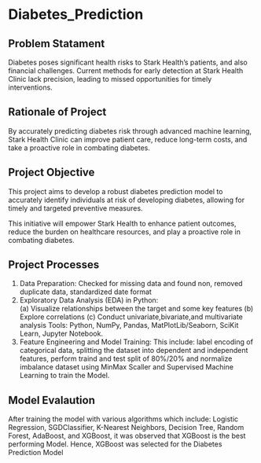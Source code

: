 # Diabetes_Prediction
## Problem Statament
Diabetes poses significant health risks to
Stark Health’s patients, and also
financial challenges. Current methods
for early detection at Stark Health Clinic
lack precision, leading to missed
opportunities for timely interventions. 
## Rationale of Project
By accurately predicting diabetes risk
through advanced machine learning,
Stark Health Clinic can improve patient
care, reduce long-term costs, and take a
proactive role in combating diabetes.
## Project Objective
This project aims to develop a robust diabetes prediction model to
accurately identify individuals at risk of developing diabetes, allowing for timely
and targeted preventive measures.

This initiative will empower Stark Health to enhance patient outcomes,
reduce the burden on healthcare resources, and play a proactive role in
combating diabetes.
## Project Processes
1. Data Preparation: 
Checked for missing data and found non, removed duplicate data, standardized date format
2. Exploratory Data Analysis (EDA) in Python:  
    (a) Visualize relationships between the target and some key features 
    (b) Explore correlations (c) Conduct univariate,bivariate,and multivariate analysis
    Tools: Python, NumPy, Pandas, MatPlotLib/Seaborn, SciKit Learn, Jupyter Notebook.
3. Feature Engineering and Model Training: 
    This include: label encoding of categorical data, splitting the dataset into dependent and independent features,
    perform traind and test split of 80%/20% and normalize imbalance dataset using MinMax Scaller 
    and Supervised Machine Learning to train the Model.
## Model Evalaution
After training the model with various algorithms which include: Logistic Regression, SGDClassifier,	K-Nearest Neighbors, 
Decision Tree, Random Forest, AdaBoost, and XGBoost, it was observed that XGBoost is the best performing Model.
Hence, XGBoost was selected for the Diabetes Prediction Model


